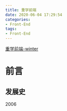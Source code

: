 ```yaml
---
title: 重学前端
date: 2020-06-04 17:29:54
categories:
- Front-End
tags:
- Front-End
---
```


[重学前端-winter](https://time.geekbang.org/column/article/77345)

# 前言
## 发展史
2006














